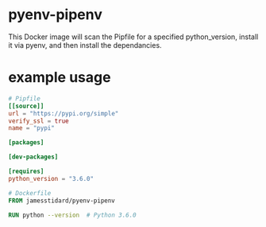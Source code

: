 # pyenv-pipenv
This Docker image will scan the Pipfile for a specified python_version, install it via pyenv, and then install the dependancies.

# example usage
``` toml
# Pipfile
[[source]]
url = "https://pypi.org/simple"
verify_ssl = true
name = "pypi"

[packages]

[dev-packages]

[requires]
python_version = "3.6.0"
```

``` Dockerfile
# Dockerfile
FROM jamesstidard/pyenv-pipenv

RUN python --version  # Python 3.6.0
```
